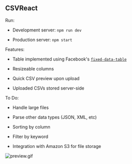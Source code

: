 ## CSVReact

Run: 

- Development server: `npm run dev`

- Production server: `npm start`

Features:

- Table implemented using Facebook's [`fixed-data-table`](https://facebook.github.io/fixed-data-table/)

- Resizeable columns

- Quick CSV preview upon upload

- Uploaded CSVs stored server-side 

To Do:

- Handle large files

- Parse other data types (JSON, XML, etc)

- Sorting by column

- Filter by keyword

- Integration with Amazon S3 for file storage

![preview.gif](https://github.com/rakeshkadamati/csvReact/raw/master/screenshots/reactcsvgif.gif)